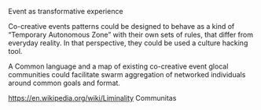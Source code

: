 Event as transformative experience

Co-creative events patterns could be designed to behave as a kind of “Temporary Autonomous Zone” with their own sets of rules, that differ from everyday reality. In that perspective, they could be used a culture hacking tool.

A Common language and a map of existing co-creative event glocal communities could facilitate swarm aggregation of networked individuals around common goals and format.

https://en.wikipedia.org/wiki/Liminality
Communitas